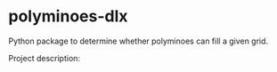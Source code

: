 # polyminoes-dlx
Python package to determine whether polyminoes can fill a given grid.

Project description:
